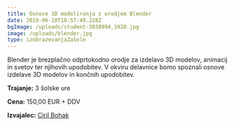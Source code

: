 ```yaml
---
title: Osnove 3D modeliranja z orodjem Blender
date: 2019-06-10T18:57:49.228Z
bgImage: /uploads/student-3038994_1920.jpg
image: /uploads/blender.jpg
type: izobrazevanjaZaSole
---
```

Blender je brezplačno odprtokodno orodje za izdelavo 3D modelov, animacij in svetov ter njihovih upodobitev. V okviru delavnice bomo spoznali osnove izdelave 3D modelov in končnih upodobitev.

**Trajanje:** 3 šolske ure

**Cena:** 150,00 EUR + DDV

**Izvajalec:** [Ciril Bohak](/izvajalci/ciril-bohak/)
